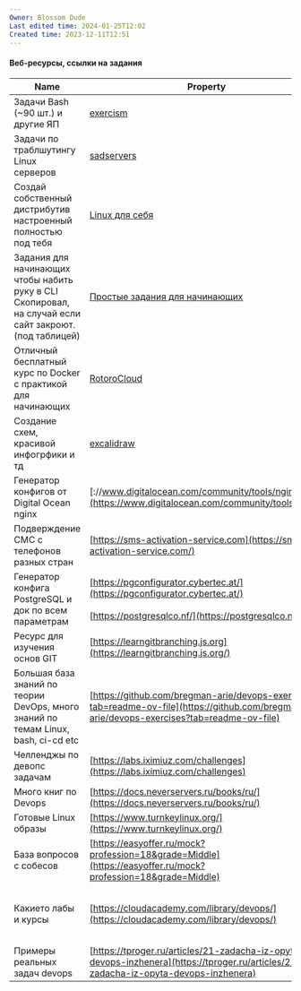 ```yaml
---
Owner: Blossom Dude
Last edited time: 2024-01-25T12:02
Created time: 2023-12-11T12:51
---
```

#### Веб-ресурсы, ссылки на задания

| Name                                                                                                   | Property                                                                                                                                   | Tags                                  |
| ------------------------------------------------------------------------------------------------------ | ------------------------------------------------------------------------------------------------------------------------------------------ | ------------------------------------- |
| Задачи Bash (~90 шт.) и другие ЯП                                                                      | [exercism](https://exercism.org/)                                                                                                          | Bash, Linux, Обучение                 |
| Задачи по траблшутингу Linux серверов                                                                  | [sadservers](https://sadservers.com/)                                                                                                      | Linux, Обучение                       |
| Создай собственный дистрибутив настроенный полностью под тебя                                          | [Linux для себя](https://lx4u.ru/rel/stable/)                                                                                              | Linux                                 |
| Задания для начинающих чтобы набить руку в CLI Скопировал, на случай если сайт закроют. (под таблицей) | [Простые задания для начинающих](https://linuxtrainingcenter.com/lpic-101/vvedenie-v-sistemu-linux/vvedenie-v-linux-zadaniya-1-2/)         | Linux, Обучение                       |
| Отличный бесплатный курс по Docker c практикой для начинающих                                          | [RotoroCloud](https://rotoro.cloud/ld-courses/docker-для-начинающих-практический-опыт/)                                                    | Docker, Для Начинающих, Обучение      |
| Создание схем, красивой инфогрфики и тд                                                                | [excalidraw](https://excalidraw.com/)                                                                                                      | Life, Схемы-Графики                   |
| Генератор конфигов от Digital Ocean nginx                                                              | [://www.digitalocean.com/community/tools/nginx](https://www.digitalocean.com/community/tools/nginx)                                        | WebServers                            |
| Подверждение СМС с телефонов разных стран                                                              | [https://sms-activation-service.com](https://sms-activation-service.com/)                                                                  | Life                                  |
| Генератор конфига PostgreSQL и док по всем параметрам                                                  | [https://pgconfigurator.cybertec.at/](https://pgconfigurator.cybertec.at/)  <br>  <br>[https://postgresqlco.nf/](https://postgresqlco.nf/) | DB                                    |
| Ресурс для изучения основ GIT                                                                          | [https://learngitbranching.js.org](https://learngitbranching.js.org/)                                                                      | GIT, Обучение                         |
| Большая база знаний по теории DevOps, много знаний по темам Linux, bash, ci-cd etc                     | [https://github.com/bregman-arie/devops-exercises?tab=readme-ov-file](https://github.com/bregman-arie/devops-exercises?tab=readme-ov-file) | DevOps, Обучение                      |
| Челленджы по девопс задачам                                                                            | [https://labs.iximiuz.com/challenges](https://labs.iximiuz.com/challenges)                                                                 | DevOps, Обучение                      |
| Много книг по Devops                                                                                   | [https://docs.neverservers.ru/books/ru/](https://docs.neverservers.ru/books/ru/)                                                           | DevOps, Обучение                      |
| Готовые Linux образы                                                                                   | [https://www.turnkeylinux.org/](https://www.turnkeylinux.org/)                                                                             | Linux                                 |
| База вопросов с собесов                                                                                | [https://easyoffer.ru/mock?profession=18&grade=Middle](https://easyoffer.ru/mock?profession=18&grade=Middle)                               | DevOps, Для Начинающих, Обучение      |
| Какието лабы и курсы                                                                                   | [https://cloudacademy.com/library/devops/](https://cloudacademy.com/library/devops/)                                                       | Bash, DevOps, Docker, Linux, Обучение |
| Примеры реальных задач devops                                                                          | [https://tproger.ru/articles/21-zadacha-iz-opyta-devops-inzhenera](https://tproger.ru/articles/21-zadacha-iz-opyta-devops-inzhenera)       | DevOps                                |
